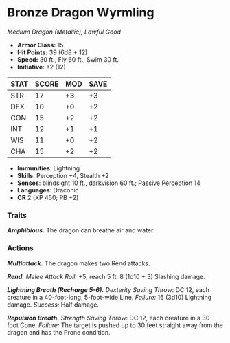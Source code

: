 # Bronze Dragon Wyrmling

*Medium Dragon (Metallic), Lawful Good*

- **Armor Class:** 15
- **Hit Points:** 39 (6d8 + 12)
- **Speed:** 30 ft., Fly 60 ft., Swim 30 ft.
- **Initiative**: +2 (12)

|STAT|SCORE|MOD|SAVE|
| --- | --- | --- | ---- |
| STR | 17 | +3 | +3 |
| DEX | 10 | +0 | +2 |
| CON | 15 | +2 | +2 |
| INT | 12 | +1 | +1 |
| WIS | 11 | +0 | +2 |
| CHA | 15 | +2 | +2 |

- **Immunities**: Lightning
- **Skills**: Perception +4, Stealth +2
- **Senses**: blindsight 10 ft., darkvision 60 ft.; Passive Perception 14
- **Languages**: Draconic
- **CR** 2 (XP 450; PB +2)

### Traits

***Amphibious.*** The dragon can breathe air and water.


### Actions

***Multiattack.*** The dragon makes two Rend attacks.

***Rend.*** *Melee Attack Roll:* +5, reach 5 ft. 8 (1d10 + 3) Slashing damage.

***Lightning Breath (Recharge 5-6).*** *Dexterity Saving Throw*: DC 12, each creature in a 40-foot-long, 5-foot-wide Line. *Failure:*  16 (3d10) Lightning damage. *Success:*  Half damage.

***Repulsion Breath.*** *Strength Saving Throw*: DC 12, each creature in a 30-foot Cone. *Failure:*  The target is pushed up to 30 feet straight away from the dragon and has the Prone condition.
